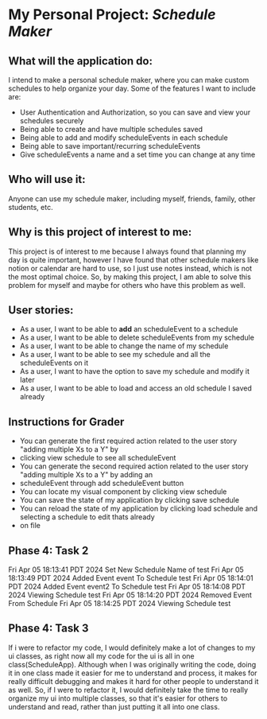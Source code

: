 # My Personal Project: *Schedule Maker*

## What will the application do:
I intend to make a personal schedule maker, where you can make custom schedules to help organize your day.
Some of the features I want to include are:
- User Authentication and Authorization, so you can save and view your schedules securely
- Being able to create and have multiple schedules saved
- Being able to add and modify scheduleEvents in each schedule
- Being able to save important/recurring scheduleEvents
- Give scheduleEvents a name and a set time you can change at any time

## Who will use it: 
Anyone can use my schedule maker, including myself, 
friends, family, other students, etc. 

## Why is this project of interest to me:
This project is of interest to me because I always 
found that planning my day is quite important, however 
I have found that other schedule makers like notion or
calendar are hard to use, so I just use notes instead, 
which is not the most optimal choice. So, by making this project,
I am able to solve this problem for myself and maybe for others
who have this problem as well.
## User stories:
- As a user, I want to be able to **add** an scheduleEvent to a schedule
- As a user, I want to be able to delete scheduleEvents from my schedule
- As a user, I want to be able to change the name of my schedule
- As a user, I want to be able to see my schedule and all the scheduleEvents on it
- As a user, I want to have the option to save my schedule and modify it later
- As a user, I want to be able to load and access an old schedule I saved already

## Instructions for Grader

- You can generate the first required action related to the user story "adding multiple Xs to a Y" by 
- clicking view schedule to see all scheduleEvent
- You can generate the second required action related to the user story "adding multiple Xs to a Y" by adding an  
- scheduleEvent through add scheduleEvent button
- You can locate my visual component by clicking view schedule
- You can save the state of my application by clicking save schedule
- You can reload the state of my application by clicking load schedule and selecting a schedule to edit thats already
- on file

## Phase 4: Task 2
Fri Apr 05 18:13:41 PDT 2024
Set New Schedule Name of test
Fri Apr 05 18:13:49 PDT 2024
Added Event event To Schedule test
Fri Apr 05 18:14:01 PDT 2024
Added Event event2 To Schedule test
Fri Apr 05 18:14:08 PDT 2024
Viewing Schedule test
Fri Apr 05 18:14:20 PDT 2024
Removed Event From Schedule
Fri Apr 05 18:14:25 PDT 2024
Viewing Schedule test

## Phase 4: Task 3
If i were to refactor my code, I would definitely make a lot of changes to my ui classes, as right now all my code
for the ui is all in one class(ScheduleApp). Although when I was originally writing the code, doing it in one class 
made it easier for me to understand and process, it makes for really difficult debugging and makes it hard for 
other people to understand it as well. So, if I were to refactor it, I would definitely take the time to really
organize my ui into multiple classes, so that it's easier for others to understand and read, rather than just putting 
it all into one class.
